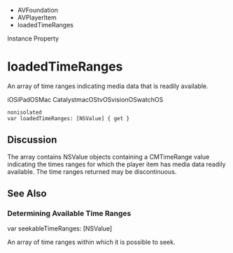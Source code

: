 

- AVFoundation
- AVPlayerItem
-  loadedTimeRanges 

Instance Property

# loadedTimeRanges

An array of time ranges indicating media data that is readily available.

iOSiPadOSMac CatalystmacOStvOSvisionOSwatchOS

``` source
nonisolated
var loadedTimeRanges: [NSValue] { get }
```

## Discussion

The array contains NSValue objects containing a CMTimeRange value indicating the times ranges for which the player item has media data readily available. The time ranges returned may be discontinuous.

## See Also

### Determining Available Time Ranges

var seekableTimeRanges: [NSValue]

An array of time ranges within which it is possible to seek.

